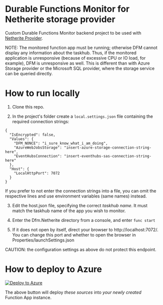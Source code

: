 # Durable Functions Monitor for Netherite storage provider

Custom Durable Functions Monitor backend project to be used with [Netherite Provider](https://microsoft.github.io/durabletask-netherite/#/).

NOTE: The monitored function app must be running; otherwise DFM cannot display any information about the taskhub. 
Thus, if the monitored application is unresponsive (because of excessive CPU or IO load, for example), DFM is unresponsive as well. 
This is different than with Azure Storage provider or the Microsoft SQL provider, where the storage service can be queried directly.

# How to run locally

1. Clone this repo.

2. In the project's folder create a `local.settings.json` file containing the required connection strings:
```
{
  "IsEncrypted": false,
  "Values": {
    "DFM_NONCE": "i_sure_know_what_i_am_doing",
    "AzureWebJobsStorage": "insert-azure-storage-connection-string-here",
    "EventHubsConnection": "insert-eventhubs-sas-connection-string-here"
  },
  "Host": {
    "LocalHttpPort": 7072
  }
}
```
If you prefer to not enter the connection strings into a file, you can omit the respective lines and use environment variables (same names) instead. 

3. Edit the host.json file, specifying the correct *taskhub name*. It must match the taskhub name of the app you wish to monitor.

4. Enter the Dfm.Netherite directory from a console, and enter `func start`

5. If it does not open by itself, direct your browser to http://localhost:7072/. 
   You can change this port and whether to open the browser in Properties/launchSettings.json

CAUTION: the configuration settings as above do not protect this endpoint.

# How to deploy to Azure

[![Deploy to Azure](https://aka.ms/deploytoazurebutton)](https://portal.azure.com/#create/Microsoft.Template/uri/https%3A%2F%2Fraw.githubusercontent.com%2Fmicrosoft%2FDurableFunctionsMonitor%2Fmain%2Fcustom-backends%2Fnetherite%2Farm-template.json)

The above button will deploy *these sources* into *your newly created* Function App instance.
